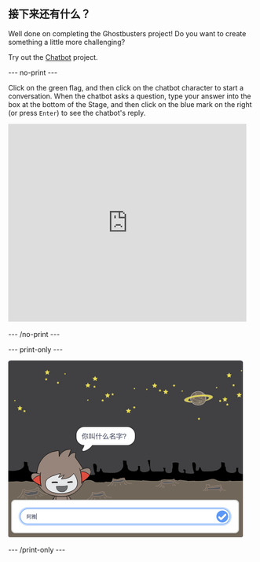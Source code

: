 ## 接下来还有什么？

Well done on completing the Ghostbusters project! Do you want to create something a little more challenging?

Try out the [Chatbot](https://projects.raspberrypi.org/zh-CN/projects/chatbot?utm_source=pathway&utm_medium=whatnext&utm_campaign=projects) project.

--- no-print ---

Click on the green flag, and then click on the chatbot character to start a conversation. When the chatbot asks a question, type your answer into the box at the bottom of the Stage, and then click on the blue mark on the right (or press `Enter`) to see the chatbot's reply.

<div class="scratch-preview">
  <iframe allowtransparency="true" width="485" height="402" src="https://scratch.mit.edu/projects/embed/248864190/?autostart=false" 
  frameborder="0" scrolling="no"></iframe>
</div>

--- /no-print ---

--- print-only ---

![complete project](images/chatbot-preview.png)

--- /print-only ---